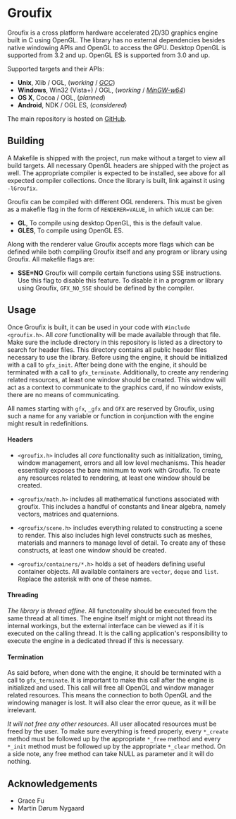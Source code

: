 # Groufix

Groufix is a cross platform hardware accelerated 2D/3D graphics engine built in C using OpenGL. The library has no external dependencies besides native windowing APIs and OpenGL to access the GPU. Desktop OpenGL is supported from 3.2 and up. OpenGL ES is supported from 3.0 and up.

Supported targets and their APIs:

* __Unix__, Xlib / OGL, (_working_ / _[GCC](https://gcc.gnu.org/)_)
* __Windows__, Win32 (Vista+) / OGL, (_working_ / _[MinGW-w64](http://mingw-w64.sourceforge.net/)_)
* __OS X__, Cocoa / OGL, (_planned_)
* __Android__, NDK / OGL ES, (_considered_)

The main repository is hosted on [GitHub](https://github.com/Ckef/Groufix).


## Building

A Makefile is shipped with the project, run make without a target to view all build targets. All necessary OpenGL headers are shipped with the project as well. The appropriate compiler is expected to be installed, see above for all expected compiler collections. Once the library is built, link against it using `-lGroufix`.

Groufix can be compiled with different OGL renderers. This must be given as a makefile flag in the form of `RENDERER=VALUE`, in which `VALUE` can be:

* __GL__, To compile using desktop OpenGL, this is the default value.
* __GLES__, To compile using OpenGL ES.

Along with the renderer value Groufix accepts more flags which can be defined while both compiling Groufix itself and any program or library using Groufix. All makefile flags are:

* __SSE=NO__ Groufix will compile certain functions using SSE instructions. Use this flag to disable this feature. To disable it in a program or library using Groufix, `GFX_NO_SSE` should be defined by the compiler.

## Usage

Once Groufix is built, it can be used in your code with `#include <groufix.h>`. All _core_ functionality will be made available through that file. Make sure the include directory in this repository is listed as a directory to search for header files. This directory contains all public header files necessary to use the library. Before using the engine, it should be initialized with a call to `gfx_init`. After being done with the engine, it should be terminated with a call to `gfx_terminate`. Additionally, to create any rendering related resources, at least one window should be created. This window will act as a context to communicate to the graphics card, if no window exists, there are no means of communicating.

All names starting with `gfx`, `_gfx` and `GFX` are reserved by Groufix, using such a name for any variable or function in conjunction with the engine might result in redefinitions.


#### Headers

* `<groufix.h>` includes all _core_ functionality such as initialization, timing, window management, errors and all low level mechanisms. This header essentially exposes the bare minimum to work with Groufix. To create any resources related to rendering, at least one window should be created.

* `<groufix/math.h>` includes all mathematical functions associated with groufix. This includes a handful of constants and linear algebra, namely vectors, matrices and quaternions.

* `<groufix/scene.h>` includes everything related to constructing a scene to render. This also includes high level constructs such as meshes, materials and manners to manage level of detail. To create any of these constructs, at least one window should be created.

* `<groufix/containers/*.h>` holds a set of headers defining useful container objects. All available containers are `vector`, `deque` and `list`. Replace the asterisk with one of these names.


#### Threading

_The library is thread affine_. All functonality should be executed from the same thread at all times. The engine itself might or might not thread its internal workings, but the external interface can be viewed as if it is executed on the calling thread. It is the calling application's responsibility to execute the engine in a dedicated thread if this is necessary.


#### Termination

As said before, when done with the engine, it should be terminated with a call to `gfx_terminate`. It is important to make this call after the engine is initialized and used. This call will free all OpenGL and window manager related resources. This means the connection to both OpenGL and the windowing manager is lost. It will also clear the error queue, as it will be irrelevant.

_It will not free any other resources_. All user allocated resources must be freed by the user. To make sure everything is freed properly, every `*_create` method must be followed up by the appropriate `*_free` method and every `*_init` method must be followed up by the appropriate `*_clear` method. On a side note, any free method can take NULL as parameter and it will do nothing.


## Acknowledgements

* Grace Fu
* Martin Dørum Nygaard
